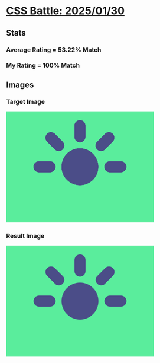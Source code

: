 # [CSS Battle: 2025/01/30](https://cssbattle.dev/play/uUo13cMDS9qDCdCycKSd)

## Stats

### Average Rating = 53.22% Match

### My Rating = 100% Match

## Images

### Target Image

![](./images/target.png)

### Result Image

![](./images/result.png)

